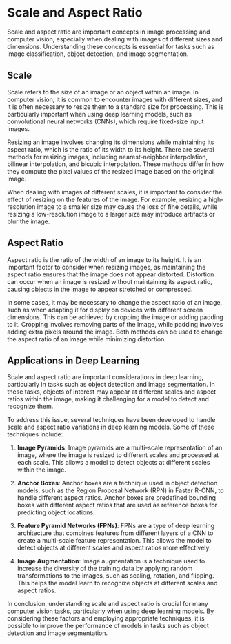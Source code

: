 # Scale and Aspect Ratio

Scale and aspect ratio are important concepts in image processing and computer vision, especially when dealing with images of different sizes and dimensions. Understanding these concepts is essential for tasks such as image classification, object detection, and image segmentation.

## Scale

Scale refers to the size of an image or an object within an image. In computer vision, it is common to encounter images with different sizes, and it is often necessary to resize them to a standard size for processing. This is particularly important when using deep learning models, such as convolutional neural networks (CNNs), which require fixed-size input images.

Resizing an image involves changing its dimensions while maintaining its aspect ratio, which is the ratio of its width to its height. There are several methods for resizing images, including nearest-neighbor interpolation, bilinear interpolation, and bicubic interpolation. These methods differ in how they compute the pixel values of the resized image based on the original image.

When dealing with images of different scales, it is important to consider the effect of resizing on the features of the image. For example, resizing a high-resolution image to a smaller size may cause the loss of fine details, while resizing a low-resolution image to a larger size may introduce artifacts or blur the image.

## Aspect Ratio

Aspect ratio is the ratio of the width of an image to its height. It is an important factor to consider when resizing images, as maintaining the aspect ratio ensures that the image does not appear distorted. Distortion can occur when an image is resized without maintaining its aspect ratio, causing objects in the image to appear stretched or compressed.

In some cases, it may be necessary to change the aspect ratio of an image, such as when adapting it for display on devices with different screen dimensions. This can be achieved by cropping the image or adding padding to it. Cropping involves removing parts of the image, while padding involves adding extra pixels around the image. Both methods can be used to change the aspect ratio of an image while minimizing distortion.

## Applications in Deep Learning

Scale and aspect ratio are important considerations in deep learning, particularly in tasks such as object detection and image segmentation. In these tasks, objects of interest may appear at different scales and aspect ratios within the image, making it challenging for a model to detect and recognize them.

To address this issue, several techniques have been developed to handle scale and aspect ratio variations in deep learning models. Some of these techniques include:

1. **Image Pyramids**: Image pyramids are a multi-scale representation of an image, where the image is resized to different scales and processed at each scale. This allows a model to detect objects at different scales within the image.

2. **Anchor Boxes**: Anchor boxes are a technique used in object detection models, such as the Region Proposal Network (RPN) in Faster R-CNN, to handle different aspect ratios. Anchor boxes are predefined bounding boxes with different aspect ratios that are used as reference boxes for predicting object locations.

3. **Feature Pyramid Networks (FPNs)**: FPNs are a type of deep learning architecture that combines features from different layers of a CNN to create a multi-scale feature representation. This allows the model to detect objects at different scales and aspect ratios more effectively.

4. **Image Augmentation**: Image augmentation is a technique used to increase the diversity of the training data by applying random transformations to the images, such as scaling, rotation, and flipping. This helps the model learn to recognize objects at different scales and aspect ratios.

In conclusion, understanding scale and aspect ratio is crucial for many computer vision tasks, particularly when using deep learning models. By considering these factors and employing appropriate techniques, it is possible to improve the performance of models in tasks such as object detection and image segmentation.
